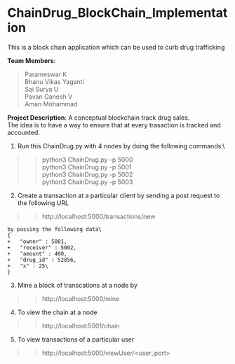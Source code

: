 # ChainDrug_BlockChain_Implementation
This is a block chain application which can be used to curb drug trafficking

**Team Members**:
>	Parameswar K\
>	Bhanu Vikas Yaganti\
>	Sai Surya U\
>	Pavan Ganesh V\
>	Aman Mohammad

**Project Description**:
	A conceptual blockchain track drug sales.\
	The idea is to have a way to ensure that at every trasaction is tracked and accounted.



1. Run this ChainDrug.py with 4 nodes by doing the following commands:\
	
>>	python3 ChainDrug.py -p 5000\
>>	python3 ChainDrug.py -p 5001\
>>	python3 ChainDrug.py -p 5002\
>>	python3 ChainDrug.py -p 5003


2. Create a transaction at a particular client by sending a post request to the following URL
	
>>	http://localhost:5000/transactions/new

	by passing the following data\
	{
	+	"owner" : 5001,
	+	"receiver" : 5002,
	+	"amount" : 400,
	+	"drug_id" : 52856,
	+	"x" : 25\
	}


3. Mine a block of transcations at a node by
	
>>	http://localhost:5000/mine


4. To view the chain at a node
	
>>	http://localhost:5001/chain


5. To view transactions of a particular user
	
>>	http://localhost:5000/viewUser/<user_port>
